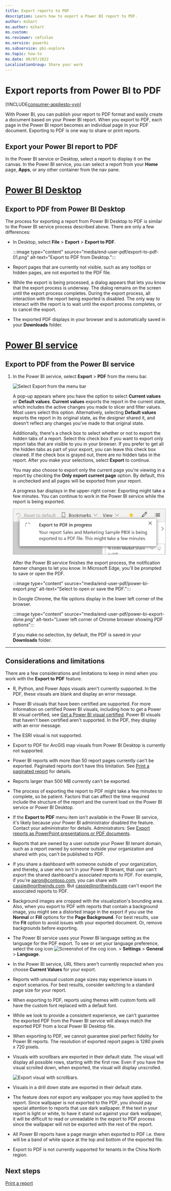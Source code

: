 ```yaml
---
title: Export reports to PDF
description: Learn how to export a Power BI report to PDF.
author: mihart
ms.author: mihart
ms.custom:  
ms.reviewer: cmfinlan
ms.service: powerbi
ms.subservice: pbi-explore
ms.topic: how-to
ms.date: 08/07/2022
LocalizationGroup: Share your work
---
```

# Export reports from Power BI to PDF

[!INCLUDE[consumer-appliesto-yyn](../includes/applies-yes-desktop-yes-service.md)]


With Power BI, you can publish your report to PDF format and easily create a document based on your Power BI report. When you export to PDF, each page in the Power BI report becomes an individual page in your PDF document. Exporting to PDF is one way to share or print reports.


## Export your Power BI report to PDF
In the Power BI service or Desktop, select a report to display it on the canvas. In the Power BI service, you can select a report from your **Home** page, **Apps**, or any other container from the nav pane.  

# [Power BI Desktop](#tab/powerbi-desktop)

## Export to PDF from Power BI Desktop
The process for exporting a report from Power BI Desktop to PDF is similar to the Power BI service process described above.  There are only a few differences:

* In Desktop, select **File** > **Export** > **Export to PDF**.

    :::image type="content" source="media/end-user-pdf/export-to-pdf-01.png" alt-text="Export to PDF from Desktop.":::

* Report pages that are currently not visible, such as any tooltips or hidden pages, are not exported to the PDF file. 

* While the export is being processed, a dialog appears that lets you know that the export process is underway. The dialog remains on the screen until the export process completes. During the export process, all interaction with the report being exported is disabled. The only way to interact with the report is to wait until the export process completes, or to cancel the export.

* The exported PDF displays in your browser and is automatically saved in your **Downloads** folder.


# [Power BI service](#tab/powerbi-service)

## Export to PDF from the Power BI service

1. In the Power BI service, select **Export** > **PDF** from the menu bar.

    ![Select Export from the menu bar](media/end-user-pdf/power-bi-export-pdfs.png)

    A pop-up appears where you have the option to select **Current values** or **Default values**. **Current values** exports the report in the current state, which includes the active changes you made to slicer and filter values. Most users select this option. Alternatively, selecting **Default values** exports the report in its original state, as the *designer* shared it, and doesn't reflect any changes you've made to that original state.
    
    Additionally, there's a check box to select whether or not to export the hidden tabs of a report. Select this check box if you want to export only report tabs that are visible to you in your browser. If you prefer to get all the hidden tabs as part of your export, you can leave this check box cleared. If the check box is grayed out, there are no hidden tabs in the report. After you make your selections, select **Export** to continue.
    
    You may also choose to export only the current page you're viewing in a report by checking the **Only export current page** option.  By default, this is unchecked and all pages will be exported from your report.
    
    A progress bar displays in the upper-right corner. Exporting might take a few minutes. You can continue to work in the Power BI service while the report is being exported.

    ![Export progress message](media/end-user-pdf/power-bi-export-progress.png)

    After the Power BI service finishes the export process, the notification banner changes to let you know. In Microsoft Edge, you'll be prompted to save or open the PDF. 

    :::image type="content" source="media/end-user-pdf/power-bi-export.png" alt-text="Select to open or save the PDF.":::


    In Google Chrome, the file options display in the lower left corner of the browser. 

    :::image type="content" source="media/end-user-pdf/power-bi-export-done.png" alt-text="Lower left corner of Chrome browser showing PDF options":::

    If you make no selection, by default, the PDF is saved in your **Downloads** folder. 

---


## Considerations and limitations
There are a few considerations and limitations to keep in mind when you work with the **Export to PDF** feature.

* R, Python, and Power Apps visuals aren't currently supported. In the PDF, these visuals are blank and display an error message. 
* Power BI visuals that have been certified are supported. For more information on certified Power BI visuals, including how to get a Power BI visual certified, see [Get a Power BI visual certified](../developer/visuals/power-bi-custom-visuals-certified.md). Power BI visuals that haven't been certified aren't supported. In the PDF, they display with an error message.
* The ESRI visual is not supported.
* Export to PDF for ArcGIS map visuals from Power BI Desktop is currently not supported.
* Power BI reports with more than 50 report pages currently can't be exported. Paginated reports don't have this limitation. See [Print a paginated report](end-user-paginated-report.md#interact-with-a-paginated-report) for details. 
* Reports larger than 500 MB currently can't be exported. 
* The process of exporting the report to PDF might take a few minutes to complete, so be patient. Factors that can affect the time required include the structure of the report and the current load on the Power BI service or Power BI Desktop.
* If the **Export to PDF** menu item isn't available in the Power BI service, it's likely because your Power BI administrator disabled the feature. Contact your administrator for details. Administrators: See [Export reports as PowerPoint presentations or PDF documents](../admin/service-admin-portal-export-sharing.md#export-reports-as-powerpoint-presentations-or-pdf-documents).
* Reports that are owned by a user outside your Power BI tenant domain, such as a report owned by someone outside your organization and shared with you, can't be published to PDF.
* If you share a dashboard with someone outside of your organization, and thereby, a user who isn't in your Power BI tenant, that user can't export the shared dashboard's associated reports to PDF. For example, if you're aaron@contoso.com, you can share with cassie@northwinds.com. But cassie@northwinds.com can't export the associated reports to PDF.
* Background images are cropped with the visualization's bounding area. Also, when you export to PDF with reports that contain a background image, you might see a distorted image in the export if you use the **Normal** or **Fill** options for the **Page Background**. For best results, use the **Fit** option to avoid issues with your exported document. Or, remove backgrounds before exporting.
* The Power BI service uses your Power BI language setting as the language for the PDF export. To see or set your language preference, select the cog icon ![Screenshot of the cog icon.](media/end-user-pdf/power-bi-settings-icon.png) > **Settings** > **General** > **Language**.
* In the Power BI service, URL filters aren't currently respected when you choose **Current Values** for your export.
* Reports with unusual custom page sizes may experience issues in export scenarios. For best results, consider switching to a standard page size for your report.
* When exporting to PDF, reports using themes with custom fonts will have the custom font replaced with a default font.
* While we look to provide a consistent experience, we can't guarantee the exported PDF from the Power BI service will always match the exported PDF from a local Power BI Desktop file.
* When exporting to PDF, we cannot guarantee pixel perfect fidelity for Power BI reports. The resolution of exported report pages is 1280 pixels x 720 pixels. 
* Visuals with scrollbars are exported in their default state.  The visual will display all possible rows, starting with the first row. Even if you have the visual scrolled down, when exported, the visual will display unscrolled. 

    ![Export visual with scrollbars.](media/end-user-pdf/export-to-pdf-03.png)

* Visuals in a drill down state are exported in their default state. 
* The feature does *not* export any wallpaper you may have applied to the report. Since wallpaper is not exported to the PDF, you should pay special attention to reports that use dark wallpaper. If the text in your report is light or white, to have it stand out against your dark wallpaper, it will be difficult to read or unreadable in the export to PDF process since the wallpaper will not be exported with the rest of the report. 
* All Power BI reports have a page margin when exported to PDF i.e. there will be a band of white space at the top and bottom of the exported file. 
* Export to PDF is not currently supported for tenants in the China North region. 


## Next steps

[Print a report](end-user-print.md)
